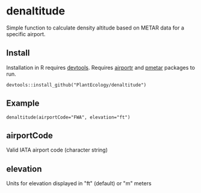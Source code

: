 # denaltitude
Simple function to calculate density altitude based on METAR data for a specific airport.

## Install
Installation in R requires <a href="https://cran.r-project.org/package=devtools">devtools</a>. Requires <a href="https://cran.r-project.org/package=airportr">airportr</a> and <a href="https://cran.r-project.org/package=pmetar">pmetar</a> packages to run.
```
devtools::install_github("PlantEcology/denaltitude")
```

## Example
```
denaltitude(airportCode="FWA", elevation="ft")
```

## airportCode
Valid IATA airport code (character string)

## elevation
Units for elevation displayed in "ft" (default) or "m" meters
